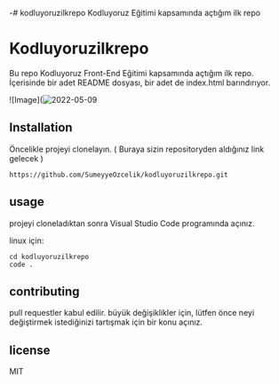 -# kodluyoruzilkrepo
 Kodluyoruz Eğitimi kapsamında açtığım ilk repo
 
# Kodluyoruzilkrepo
Bu repo Kodluyoruz Front-End Eğitimi kapsamında açtığım ilk repo. İçerisinde bir adet README dosyası, bir adet de index.html barındırıyor.

![Image](![2022-05-09](https://user-images.githubusercontent.com/105017536/167489814-de87f209-45da-4af1-9881-acf5f369d52c.png)

## Installation
Öncelikle projeyi clonelayın. ( Buraya sizin repositoryden aldığınız link gelecek )

```
https://github.com/SumeyyeOzcelik/kodluyoruzilkrepo.git

```
## usage
projeyi cloneladıktan sonra Visual Studio Code programında açınız.

linux için:

```
cd kodluyoruzilkrepo
code .

```
## contributing
pull requestler kabul edilir. büyük değişiklikler için, lütfen önce neyi değiştirmek istediğinizi tartışmak için bir konu açınız.

## license

MIT




